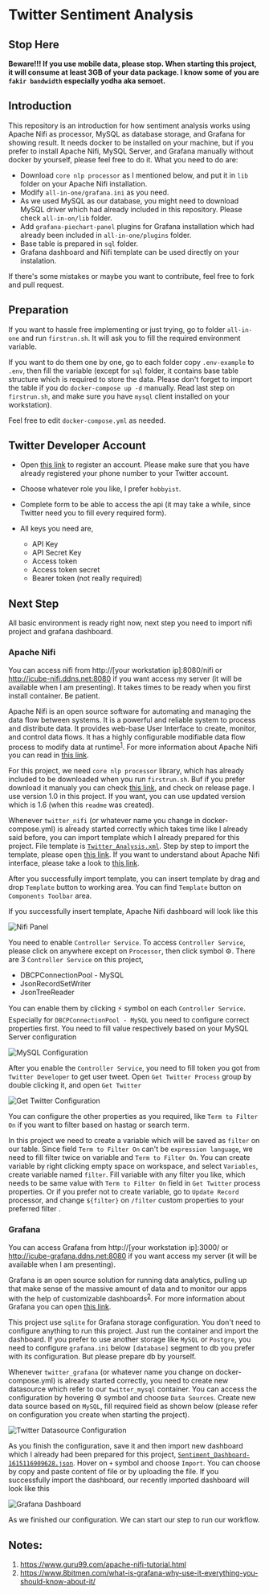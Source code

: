 # Twitter Sentiment Analysis

## Stop Here
<strong>Beware!!! If you use mobile data, please stop. When starting this project, it will consume at least 3GB of your data package. I know some of you are `fakir bandwidth` especially yodha aka semoet.</strong>

## Introduction
This repository is an introduction for how sentiment analysis works using Apache Nifi as processor, MySQL as database storage, and Grafana for showing result. It needs docker to be installed on your machine, but if you prefer to install Apache Nifi, MySQL Server, and Grafana manually without docker by yourself, please feel free to do it. What you need to do are:
* Download `core nlp processor` as I mentioned below, and put it in `lib` folder on your Apache Nifi installation.
* Modify `all-in-one/grafana.ini` as you need.
* As we used MySQL as our database, you might need to download MySQL driver which had already included in this repository. Please check `all-in-on/lib` folder.
* Add `grafana-piechart-panel` plugins for Grafana installation which had already been included in `all-in-one/plugins` folder.
* Base table is prepared in `sql` folder.
* Grafana dashboard and Nifi template can be used directly on your instalation.

If there's some mistakes or maybe you want to contribute, feel free to fork and pull request.

## Preparation
If you want to hassle free implementing or just trying, go to folder `all-in-one` and run `firstrun.sh`. It will ask you to fill the required environment variable.

If you want to do them one by one, go to each folder copy `.env-example` to `.env`, then fill the variable (except for `sql` folder, it contains base table structure which is required to store the data. Please don't forget to import the table if you do `docker-compose up -d` manually. Read last step on `firstrun.sh`, and make sure you have `mysql` client installed on your workstation).

Feel free to edit `docker-compose.yml` as needed.

## Twitter Developer Account
* Open [this link](https://developer.twitter.com/en/apply-for-access) to register an account. Please make sure that you have already registered your phone number to your Twitter account.
* Choose whatever role you like, I prefer `hobbyist`.
* Complete form to be able to access the api (it may take a while, since Twitter need you to fill every required form).
* All keys you need are,
  
  * API Key
  * API Secret Key
  * Access token
  * Access token secret
  * Bearer token (not really required)

## Next Step
All basic environment is ready right now, next step you need to import nifi project and grafana dashboard.

### Apache Nifi
You can access nifi from http://[your workstation ip]:8080/nifi or http://icube-nifi.ddns.net:8080 if you want access my server (it will be available when I am presenting). It takes times to be ready when you first install container. Be patient. 

Apache Nifi is an open source software for automating and managing the data flow between systems. It is a powerful and reliable system to process and distribute data. It provides web-base User Interface to create, monitor, and control data flows. It has a highly configurable modifiable data flow process to modify data at runtime<sup>[1](https://github.com/mbilgidhis/twitter-nlp#notes)</sup>. For more information about Apache Nifi you can read in [this link](https://nifi.apache.org/). 

For this project, we need `core nlp processor` library, which has already included to be downloaded when you run `firstrun.sh`. Buf if you prefer download it manualy you can check [this link](https://github.com/tspannhw/nifi-corenlp-processor), and check on release page. I use version 1.0 in this project. If you want, you can use updated version which is 1.6 (when this `readme` was created).

Whenever `twitter_nifi` (or whatever name you change in docker-compose.yml) is already started correctly which takes time like I already said before, you can import template which I already prepared for this project. File template is [`Twitter_Analysis.xml`](https://github.com/mbilgidhis/twitter-nlp/blob/master/Twitter_Analysis.xml). Step by step to import the template, please open [this link](https://docs.cloudera.com/HDPDocuments/HDF3/HDF-3.1.1/bk_user-guide/content/Import_Template.html). If you want to understand about Apache Nifi interface, please take a look to [this link](https://docs.cloudera.com/HDPDocuments/HDF3/HDF-3.1.1/bk_user-guide/content/User_Interface.html).

After you successfully import template, you can insert template by drag and drop `Template` button to working area. You can find `Template` button on `Components Toolbar` area. 

If you successfully insert template, Apache Nifi dashboard will look like this

![Nifi Panel](https://github.com/mbilgidhis/twitter-nlp/blob/master/images/nifi-panel.png)

You need to enable `Controller Service`. To access `Controller Service`, please click on anywhere except on `Processor`, then click symbol ⚙️. There are 3 `Controller Service` on this project,

* DBCPConnectionPool - MySQL
* JsonRecordSetWriter
* JsonTreeReader

You can enable them by clicking ⚡ symbol on each `Controller Service`. Especially for `DBCPConnectionPool - MySQL` you need to configure correct properties first. You need to fill value respectively based on your MySQL Server configuration

![MySQL Configuration](https://github.com/mbilgidhis/twitter-nlp/blob/master/images/mysql-controller.png)

After you enable the `Controller Service`, you need to fill token you got from `Twitter Developer` to get user tweet. Open `Get Twitter Process` group by double clicking it, and open `Get Twitter`

![Get Twitter Configuration](https://github.com/mbilgidhis/twitter-nlp/blob/master/images/twitter-processor.png)

You can configure the other properties as you required, like `Term to Filter On` if you want to filter based on hastag or search term.

In this project we need to create a variable which will be saved as `filter` on our table. Since field `Term to Filter On` can't be `expression language`, we need to fill filter twice on variable and `Term to Filter On`. You can create variable by right clicking empty space on workspace, and select `Variables`, create variable named `filter`. Fill variable with any filter you like, which needs to be same value with `Term to Filter On` field in `Get Twitter` process properties. Or if you prefer not to create variable, go to `Update Record` processor, and change `${filter}` on `/filter` custom properties to your preferred filter .

### Grafana
You can access Grafana from http://[your workstation ip]:3000/ or http://icube-grafana.ddns.net:8080 if you want access my server (it will be available when I am presenting).

Grafana is an open source solution for running data analytics, pulling up that make sense of the massive amount of data and to monitor our apps with the help of customizable dashboards<sup>[2](https://github.com/mbilgidhis/twitter-nlp#notes)</sup>. For more information about Grafana you can open [this link](https://grafana.com/).

This project use `sqlite` for Grafana storage configuration. You don't need to configure anything to run this project. Just run the container and import the dashboard. If you prefer to use another storage like `MySQL` or `Postgre`, you need to configure `grafana.ini` below `[database]` segment to db you prefer with its configuration. But please prepare db by yourself.

Whenever `twitter_grafana` (or whatever name you change on docker-compose.yml) is already started correctly, you need to create new datasource which refer to our `twitter_mysql` container. You can access the configuration by hovering ⚙️ symbol and choose `Data Sources`. Create new data source based on `MySQL`, fill required field as shown below (please refer on configuration you create when starting the project).

![Twitter Datasource Configuration](https://github.com/mbilgidhis/twitter-nlp/blob/master/images/twitter-datasource.png)

As you finish the configuration, save it and then import new dashboard which I already had been prepared for this project, [`Sentiment_Dashboard-1615116909628.json`](https://github.com/mbilgidhis/twitter-nlp/blob/master/Sentiment_Dashboard-1615116909628.json). Hover on `+` symbol and choose `Import`. You can choose by copy and paste content of file or by uploading the file. If you successfully import the dashboard, our recently imported dashboard will look like this

![Grafana Dashboard](https://github.com/mbilgidhis/twitter-nlp/blob/master/images/grafana-dashboard.png)

As we finished our configuration. We can start our step to run our workflow.

## Notes:

1. https://www.guru99.com/apache-nifi-tutorial.html
2. https://www.8bitmen.com/what-is-grafana-why-use-it-everything-you-should-know-about-it/